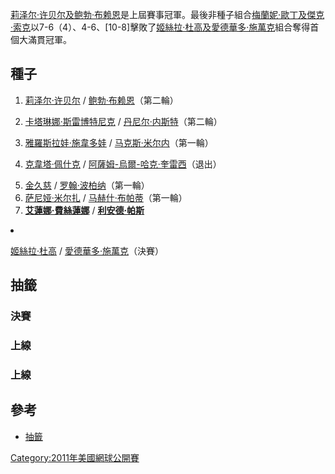 [莉泽尔·许贝尔及](https://zh.wikipedia.org/wiki/莉泽尔·许贝尔 "wikilink")[鲍勃·布赖恩](../Page/鲍勃·布赖恩.md "wikilink")是上屆賽事冠軍。最後非種子組合[梅蘭妮·歐丁及](https://zh.wikipedia.org/wiki/梅蘭妮·歐丁 "wikilink")[傑克·索克](../Page/傑克·索克.md "wikilink")以7-6（4）、4-6、\[10-8\]擊敗了[姬絲拉·杜高及](https://zh.wikipedia.org/wiki/姬絲拉·杜高 "wikilink")[愛德華多·施萬克](../Page/愛德華多·施萬克.md "wikilink")組合奪得首個大滿貫冠軍。

## 種子

1.  [莉泽尔·许贝尔](https://zh.wikipedia.org/wiki/莉泽尔·许贝尔 "wikilink") /  [鲍勃·布赖恩](../Page/鲍勃·布赖恩.md "wikilink")（第二輪）

2.  [卡塔琳娜·斯雷博特尼克](../Page/卡塔琳娜·斯雷博特尼克.md "wikilink") /  [丹尼尔·内斯特](../Page/丹尼尔·内斯特.md "wikilink")（第二輪）

3.  [雅羅斯拉娃·施韋多娃](../Page/雅羅斯拉娃·施韋多娃.md "wikilink") /  [马克斯·米尔内](../Page/马克斯·米尔内.md "wikilink")（第一輪）

4.  [克韋塔·佩什克](../Page/克韋塔·佩什克.md "wikilink") /  [阿薩姆-烏爾-哈克·奎雷西](../Page/阿薩姆-烏爾-哈克·奎雷西.md "wikilink")（退出）

<!-- end list -->

5.   [金久慈](../Page/金久慈.md "wikilink") /  [罗翰·波柏纳](../Page/罗翰·波柏纳.md "wikilink")（第一輪）
6.   [萨尼娅·米尔扎](../Page/萨尼娅·米尔扎.md "wikilink") /  [马赫什·布帕蒂](https://zh.wikipedia.org/wiki/马赫什·布帕蒂 "wikilink")（第一輪）
7.   **[艾蓮娜·費絲蓮娜](../Page/艾蓮娜·費絲蓮娜.md "wikilink")** /  **[利安德·帕斯](https://zh.wikipedia.org/wiki/利安德·帕斯 "wikilink")**

<li>

 [姬絲拉·杜高](https://zh.wikipedia.org/wiki/姬絲拉·杜高 "wikilink") /  [愛德華多·施萬克](../Page/愛德華多·施萬克.md "wikilink")（決賽）

## 抽籤

### 決賽

### 上線

### 上線

## 參考

  - [抽籤](http://www.usopen.org/en_US/scores/draws/xd/index.html?promo=subnav)

[Category:2011年美國網球公開賽](https://zh.wikipedia.org/wiki/Category:2011年美國網球公開賽 "wikilink")